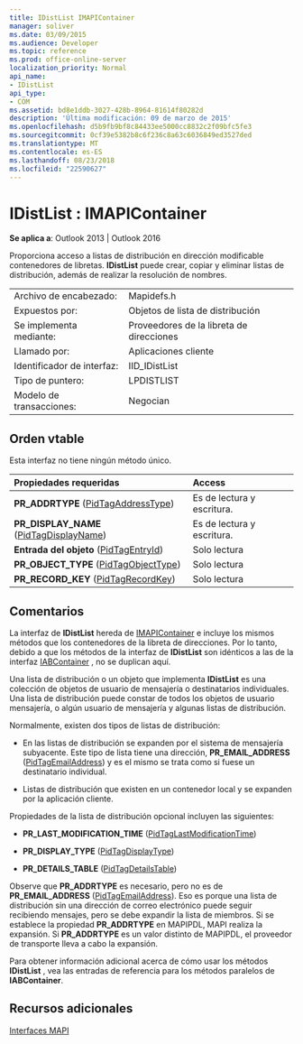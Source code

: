 ```yaml
---
title: IDistList IMAPIContainer
manager: soliver
ms.date: 03/09/2015
ms.audience: Developer
ms.topic: reference
ms.prod: office-online-server
localization_priority: Normal
api_name:
- IDistList
api_type:
- COM
ms.assetid: bd8e1ddb-3027-428b-8964-81614f80282d
description: 'Última modificación: 09 de marzo de 2015'
ms.openlocfilehash: d5b9fb9bf8c84433ee5000cc8832c2f09bfc5fe3
ms.sourcegitcommit: 0cf39e5382b8c6f236c8a63c6036849ed3527ded
ms.translationtype: MT
ms.contentlocale: es-ES
ms.lasthandoff: 08/23/2018
ms.locfileid: "22590627"
---
```

# <a name="idistlist--imapicontainer"></a>IDistList : IMAPIContainer

  
  
**Se aplica a**: Outlook 2013 | Outlook 2016 
  
Proporciona acceso a listas de distribución en dirección modificable contenedores de libretas. **IDistList** puede crear, copiar y eliminar listas de distribución, además de realizar la resolución de nombres. 
  
|||
|:-----|:-----|
|Archivo de encabezado:  <br/> |Mapidefs.h  <br/> |
|Expuestos por:  <br/> |Objetos de lista de distribución  <br/> |
|Se implementa mediante:  <br/> |Proveedores de la libreta de direcciones  <br/> |
|Llamado por:  <br/> |Aplicaciones cliente  <br/> |
|Identificador de interfaz:  <br/> |IID_IDistList  <br/> |
|Tipo de puntero:  <br/> |LPDISTLIST  <br/> |
|Modelo de transacciones:  <br/> |Negocian  <br/> |
   
## <a name="vtable-order"></a>Orden vtable

Esta interfaz no tiene ningún método único.
  
|**Propiedades requeridas**|**Access**|
|:-----|:-----|
|**PR_ADDRTYPE** ([PidTagAddressType](pidtagaddresstype-canonical-property.md))  <br/> |Es de lectura y escritura.  <br/> |
|**PR_DISPLAY_NAME** ([PidTagDisplayName](pidtagdisplayname-canonical-property.md))  <br/> |Es de lectura y escritura.  <br/> |
|**Entrada del objeto** ([PidTagEntryId](pidtagentryid-canonical-property.md))  <br/> |Solo lectura  <br/> |
|**PR_OBJECT_TYPE** ([PidTagObjectType](pidtagobjecttype-canonical-property.md))  <br/> |Solo lectura  <br/> |
|**PR_RECORD_KEY** ([PidTagRecordKey](pidtagrecordkey-canonical-property.md))  <br/> |Solo lectura  <br/> |
   
## <a name="remarks"></a>Comentarios

La interfaz de **IDistList** hereda de [IMAPIContainer](imapicontainerimapiprop.md) e incluye los mismos métodos que los contenedores de la libreta de direcciones. Por lo tanto, debido a que los métodos de la interfaz de **IDistList** son idénticos a las de la interfaz [IABContainer](iabcontainerimapicontainer.md) , no se duplican aquí. 
  
Una lista de distribución o un objeto que implementa **IDistList** es una colección de objetos de usuario de mensajería o destinatarios individuales. Una lista de distribución puede constar de todos los objetos de usuario mensajería, o algún usuario de mensajería y algunas listas de distribución. 
  
Normalmente, existen dos tipos de listas de distribución:
  
- En las listas de distribución se expanden por el sistema de mensajería subyacente. Este tipo de lista tiene una dirección, **PR_EMAIL_ADDRESS** ([PidTagEmailAddress](pidtagemailaddress-canonical-property.md)) y es el mismo se trata como si fuese un destinatario individual. 
    
- Listas de distribución que existen en un contenedor local y se expanden por la aplicación cliente.
    
Propiedades de la lista de distribución opcional incluyen las siguientes:
  
- **PR_LAST_MODIFICATION_TIME** ([PidTagLastModificationTime](pidtaglastmodificationtime-canonical-property.md))
    
- **PR_DISPLAY_TYPE** ([PidTagDisplayType](pidtagdisplaytype-canonical-property.md)) 
    
- **PR_DETAILS_TABLE** ([PidTagDetailsTable](pidtagdetailstable-canonical-property.md)) 
    
Observe que **PR_ADDRTYPE** es necesario, pero no es de **PR_EMAIL_ADDRESS** ([PidTagEmailAddress](pidtagemailaddress-canonical-property.md)). Eso es porque una lista de distribución sin una dirección de correo electrónico puede seguir recibiendo mensajes, pero se debe expandir la lista de miembros. Si se establece la propiedad **PR_ADDRTYPE** en MAPIPDL, MAPI realiza la expansión. Si **PR_ADDRTYPE** es un valor distinto de MAPIPDL, el proveedor de transporte lleva a cabo la expansión. 
  
Para obtener información adicional acerca de cómo usar los métodos **IDistList** , vea las entradas de referencia para los métodos paralelos de **IABContainer**.
  
## <a name="see-also"></a>Recursos adicionales



[Interfaces MAPI](mapi-interfaces.md)

